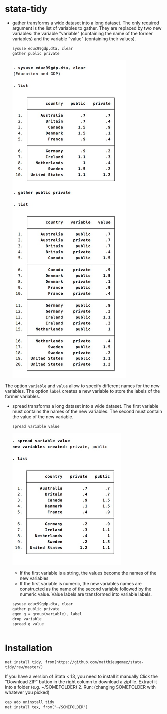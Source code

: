 stata-tidy
===========



- gather transforms a wide dataset into a long dataset. The only required argument is the list of variables to gather.
They are replaced by two new variables: the variable "variable" (containing the name of the former variables) and the variable "value" (containing their values).

	```
	sysuse educ99gdp.dta, clear
	gather public private
	```
	![](img/gather.jpg)


The option `variable` and `value` allow to specify different names for the new variables. The option `label` creates a new variable to store the labels of the former variables.
	
- spread transforms a long dataset into a wide dataset. The first variable must contains the names of the new variables. The second must contain the value of the new variable.

	```
	spread variable value
	```
	![](img/spread.jpg)

	- If the first variable is a string, the values become the names of the new variables
	- If the first variable is numeric, the new variables names are constructed as the name of the second variable followed by the numeric value. Value labels are transformed into variable labels.

	```
	sysuse educ99gdp.dta, clear
	gather public private
	egen g = group(variable), label
	drop variable
	spread g value
	```



	```

# Installation
```
net install tidy, from(https://github.com/matthieugomez/stata-tidy/raw/master/)
```

If you have a version of Stata < 13, you need to install it manually
Click the "Download ZIP" button in the right column to download a zipfile. Extract it into a folder (e.g. ~/SOMEFOLDER)
2. Run: (changing SOMEFOLDER with whatever you picked)
```
cap ado uninstall tidy
net install tex, from("~/SOMEFOLDER")